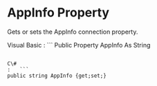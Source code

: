 <!-- loio3c1273706c5f1014890df4a4d0814754 -->

# AppInfo Property

Gets or sets the AppInfo connection property.



Visual Basic
:   ```
Public Property AppInfo As String
```

C\#
:   ```
public string AppInfo {get;set;}
```

